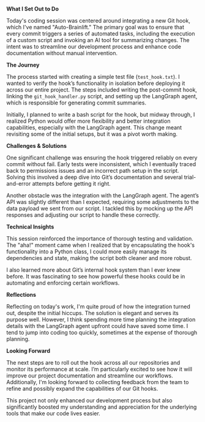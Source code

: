 **What I Set Out to Do**

Today's coding session was centered around integrating a new Git hook, which I've named "Auto-Brainlift." The primary goal was to ensure that every commit triggers a series of automated tasks, including the execution of a custom script and invoking an AI tool for summarizing changes. The intent was to streamline our development process and enhance code documentation without manual intervention.

**The Journey**

The process started with creating a simple test file (`test_hook.txt`). I wanted to verify the hook’s functionality in isolation before deploying it across our entire project. The steps included writing the post-commit hook, linking the `git_hook_handler.py` script, and setting up the LangGraph agent, which is responsible for generating commit summaries.

Initially, I planned to write a bash script for the hook, but midway through, I realized Python would offer more flexibility and better integration capabilities, especially with the LangGraph agent. This change meant revisiting some of the initial setups, but it was a pivot worth making.

**Challenges & Solutions**

One significant challenge was ensuring the hook triggered reliably on every commit without fail. Early tests were inconsistent, which I eventually traced back to permissions issues and an incorrect path setup in the script. Solving this involved a deep dive into Git’s documentation and several trial-and-error attempts before getting it right.

Another obstacle was the integration with the LangGraph agent. The agent’s API was slightly different than I expected, requiring some adjustments to the data payload we sent from our script. I tackled this by mocking up the API responses and adjusting our script to handle these correctly.

**Technical Insights**

This session reinforced the importance of thorough testing and validation. The "aha!" moment came when I realized that by encapsulating the hook's functionality into a Python class, I could more easily manage its dependencies and state, making the script both cleaner and more robust.

I also learned more about Git’s internal hook system than I ever knew before. It was fascinating to see how powerful these hooks could be in automating and enforcing certain workflows.

**Reflections**

Reflecting on today's work, I'm quite proud of how the integration turned out, despite the initial hiccups. The solution is elegant and serves its purpose well. However, I think spending more time planning the integration details with the LangGraph agent upfront could have saved some time. I tend to jump into coding too quickly, sometimes at the expense of thorough planning.

**Looking Forward**

The next steps are to roll out the hook across all our repositories and monitor its performance at scale. I’m particularly excited to see how it will improve our project documentation and streamline our workflows. Additionally, I'm looking forward to collecting feedback from the team to refine and possibly expand the capabilities of our Git hooks.

This project not only enhanced our development process but also significantly boosted my understanding and appreciation for the underlying tools that make our code lives easier.